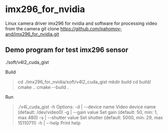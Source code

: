 # imx296_for_nvidia
Linux camera driver imx296 for nvidia and software for processing video from the camera
git clone https://github.com/pahomov-and/imx296_for_nvidia.git

## Demo program for test imx296 sensor
./soft/v4l2_cuda_gist

Build
> cd ./imx296_for_nvidia/soft/v4l2_cuda_gist
> mkdir build
> cd build/
> cmake ..
> cmake --build .

Run
> ./v4l_cuda_gist -h
> Options:
> -d | --device name 	Video device name (default: /dev/video0)
> -g | --gain value 	Set gain (default: 50, min: 1, max 480)
> -s | --shutter value 	Set shutter (default: 5000, min: 29, max 15110711)
> -h | --help 		Print help
